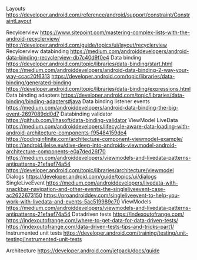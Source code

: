 Layouts
    https://developer.android.com/reference/android/support/constraint/ConstraintLayout

Recylcerview 
    https://www.sitepoint.com/mastering-complex-lists-with-the-android-recyclerview/
    https://developer.android.com/guide/topics/ui/layout/recyclerview
Recylcerview databinding
    https://medium.com/androiddevelopers/android-data-binding-recyclerview-db7c40d9f0e4
Data binding
    https://developer.android.com/topic/libraries/data-binding/start.html
    https://medium.com/androiddevelopers/android-data-binding-2-way-your-way-ccac20f6313
    https://developer.android.com/topic/libraries/data-binding/generated-binding
    https://developer.android.com/topic/libraries/data-binding/expressions.html
Data binding adapters
    https://developer.android.com/topic/libraries/data-binding/binding-adapters#java
Data binding listener events
    https://medium.com/androiddevelopers/android-data-binding-the-big-event-2697089dd0d7
Databinding validator
    https://github.com/Ilhasoft/data-binding-validator 
ViewModel LiveData
    https://medium.com/androiddevelopers/lifecycle-aware-data-loading-with-android-architecture-components-f95484159de4
    https://codinginfinite.com/architecture-component-viewmodel-example/
    https://android.jlelse.eu/dive-deep-into-androids-viewmodel-android-architecture-components-e0a7ded26f70
    https://medium.com/androiddevelopers/viewmodels-and-livedata-patterns-antipatterns-21efaef74a54
    https://developer.android.com/topic/libraries/architecture/viewmodel
Dialogs
    https://developer.android.com/guide/topics/ui/dialogs
SingleLiveEvent
    https://medium.com/androiddevelopers/livedata-with-snackbar-navigation-and-other-events-the-singleliveevent-case-ac2622673150
    https://proandroiddev.com/singleliveevent-to-help-you-work-with-livedata-and-events-5ac519989c70
ViewModels
    https://medium.com/androiddevelopers/viewmodels-and-livedata-patterns-antipatterns-21efaef74a54
Datadriven tests
    https://indexoutofrange.com/
    https://indexoutofrange.com/where-to-get-data-for-data-driven-tests/
    https://indexoutofrange.com/data-driven-tests-tips-and-tricks-part1/
Instrumented unit tests
    https://developer.android.com/training/testing/unit-testing/instrumented-unit-tests
    
Architecture
    https://developer.android.com/jetpack/docs/guide

